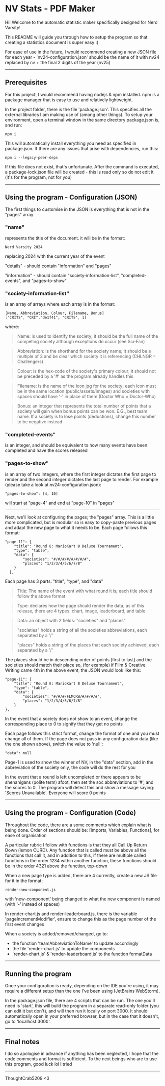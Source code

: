 # NV Stats - PDF Maker
Hi! Welcome to the automatic statistic maker specifically designed
for Nerd Varsity!

This README will guide you through how to setup the program so that
creating a statistics document is super easy :)

For ease of use in the future, I would recommend creating a new JSON file
for each year - 'nv24-configuration.json' should be the name of it with nv24
replaced by nv + the final 2 digits of the year (nv25)

---
## Prerequisites
For this project, I would recommend having nodejs & npm installed. npm is a package manager that is easy to use and relatively 
lightweight. 

In the project folder, there is the file 'package.json'. This specifies all the external libraries I am making use of
(among other things). To setup your environment, open a terminal window in the same directory package.json is, and run:

    npm i

This will automatically install everything you need as specified in package.json. If there are any issues that arise
with dependencies, run this:

    npm i --legacy-peer-deps

If this file does not exist, that's unfortunate.
After the command is executed, a package-lock.json file will be created - this is read only so do not edit it (it's 
for the program, not for you)

---
## Using the program - Configuration (JSON)
The first things to customise in the JSON is everything that is not in the "pages" array

### "name" 
represents the title of the document. it will be in the format:

    Nerd Varsity 2024
replacing 2024 with the current year of the event

"details" - should contain "information" and "pages"

"information" - should contain "society-information-list", "completed-events", and "pages-to-show"

### "society-information-list" 
is an array of arrays where each array is in the format:

    [Name, Abbreviation, Colour, Filename, Bonus]
    ["CRITS", "CRI","de1f41", "CRITS", 1]
where:
> Name: is used to identify the society; it should be the full name of the competing society although exceptions do
> occur (see Sci-Fan)

> Abbreviation: is the shorthand for the society name; it should be a multiple of 3 and be clear which society it is 
> referencing (CHLNGR = Challengers)

> Colour: is the hex-code of the society's primary colour; it should not be preceded by a '#' as the program already 
> handles this

> Filename: is the name of the icon jpg for the society; each icon must be in the same location (public/assets/images) 
> and societies with spaces should have '-' in place of them (Doctor Who = Doctor-Who)

> Bonus: an integer that represents the total number of points that a society will gain when bonus points can be won.
> E.G., best team name. If a society is to lose points (deductions), change this number to be negative instead 

### "completed-events"
is an integer, and should be equivalent to how many events have been completed and have the scores released


### "pages-to-show"
is an array of two integers, where the first integer dictates the first page to render and the second integer dictates 
the last page to render. For example (please take a look at nv24-configuration.json):

    "pages-to-show": [4, 10]
will start at "page-4" and end at "page-10" in "pages"

---
Next, we'll look at configuring the pages; the "pages" array. This is a little more complicated, but is modular 
so is easy to copy-paste previous pages and adapt the new page to what it needs to be. Each page follows this format:

    "page-11": {
        "title": "Round 8: MarioKart 8 Deluxe Tournament",
        "type": "table",
        "data": {
            "societies": "#/#/#/#/#/#/#/#",
            "places": "1/2/3/4/5/6/7/8"
        }
      },

Each page has 3 parts: "title", "type", and "data"

> Title: The name of the event with what round it is; each title should follow the above format

> Type: declares how the page should render the data; as of this release, there are 4 types: chart, image, leaderboard, 
> and table

> Data: an object with 2 fields: "societies" and "places"
> 
> "societies" holds a string of all the societies abbreviations, each separated by a '/'
> 
> "places" holds a string of the places that each society achieved, each separated by a '/'

The places should be in descending order of points (first to last) and the societies should match their place so, 
(for example) if Film & Creative Writing came 4th in the above event, the JSON would look like this:

    "page-11": {
        "title": "Round 8: MarioKart 8 Deluxe Tournament",
        "type": "table",
        "data": {
            "societies": "#/#/#/FLMCRW/#/#/#/#",
            "places": "1/2/3/4/5/6/7/8"
        }
    },

In the event that a society does not show to an event, change the corresponding place to 0 to signify that they get 
no points

Each page follows this strict format, change the format of one and you must change all of them. If the page does not 
pass in any configuration data (like the one shown above), switch the value to 'null': 
    
    "data": null

Page-1 is used to show the winner of NV, in the "data" section, add in the abbreviation
of the society only, the code will do the rest for you

In the event that a round is left uncompleted or there appears to be shenanigans (polite term) afoot, then set the soc
abbreviations to '#', and the scores to 0. The program will detect this and show a message saying:
'Scores Unavailable'. Everyone will score 0 points

---
## Using the program - Configuration (Code)
Throughout the code, there are a some comments which explain what is being done.
Order of sections should be: [Imports, Variables, Functions], for ease of organisation

A particular rubric I follow with functions is that they all Call Up Return Down (lemon CURD).
Any function that is called must be above all the functions that call it, and in addition to this, if there
are multiple called functions in the order 1234 within another function, these functions should be in
the order 4321 above the function, top-down

When a new page type is added, there are 4 currently, create a new JS file for it in the format:

    render-new-component.js
with 'new-component' being changed to what the new component is named (with '-' instead of spaces)

In render-chart.js and render-leaderboard.js, there is the variable 'pageIncrementModifier', ensure 
to change this as the page number of the first event changes

When a society is added/removed/changed, go to:
- the function 'teamAbbreviationToName' to update accordingly
- the file 'render-chart.js' to update the <Line> components
- 'render-chart.js' & 'render-leaderboard.js' to the function formatData

---
## Running the program
Once your configuration is ready, depending on the IDE you're using, it may require a different setup than the 
one I've been using (JetBrains WebStorm).

In the package.json file, there are 4 scripts that can be run. The one you'll need is 'start', this will build the
program in a separate read-only folder (you can edit it but don't), and will then run it locally on port 3000. It should
automatically open in your preferred browser, but in the case that it doesn't, go to 'localhost:3000'.

---
## Final notes
I do so apologise in advance if anything has been neglected, I hope that the code comments and format is sufficient.
To the next beings who are to use this program, good luck lol I tried

---
ThoughtCrab5209 <3